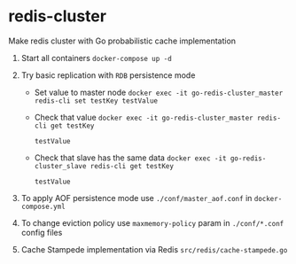 # redis-cluster
Make redis cluster with Go probabilistic cache implementation

1. Start all containers
`docker-compose up -d`

2. Try basic replication with `RDB` persistence mode
    - Set value to master node `docker exec -it go-redis-cluster_master redis-cli set testKey testValue`
    - Check that value `docker exec -it go-redis-cluster_master redis-cli get testKey`
    
        ```
        testValue
        ```
    - Check that slave has the same data `docker exec -it go-redis-cluster_slave redis-cli get testKey`

        ```
        testValue
        ```

3. To apply AOF persistence mode use `./conf/master_aof.conf` in `docker-compose.yml`

4. To change eviction policy use `maxmemory-policy` param in `./conf/*.conf` config files

5. Cache Stampede implementation via Redis `src/redis/cache-stampede.go`

